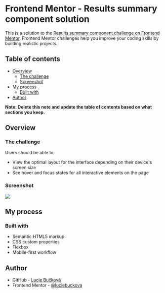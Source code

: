 # Frontend Mentor - Results summary component solution

This is a solution to the [Results summary component challenge on Frontend Mentor](https://www.frontendmentor.io/challenges/results-summary-component-CE_K6s0maV). Frontend Mentor challenges help you improve your coding skills by building realistic projects. 

## Table of contents

- [Overview](#overview)
  - [The challenge](#the-challenge)
  - [Screenshot](#screenshot)
- [My process](#my-process)
  - [Built with](#built-with)
- [Author](#author)


**Note: Delete this note and update the table of contents based on what sections you keep.**

## Overview

### The challenge

Users should be able to:

- View the optimal layout for the interface depending on their device's screen size
- See hover and focus states for all interactive elements on the page

### Screenshot

![](.assets/images/screenshot.jpg)

## My process

### Built with

- Semantic HTML5 markup
- CSS custom properties
- Flexbox
- Mobile-first workflow

## Author

- GitHub - [Lucie Bučková](https://github.com/luciebuckova)
- Frontend Mentor - [@luciebuckova](https://www.frontendmentor.io/profile/luciebuckova)

